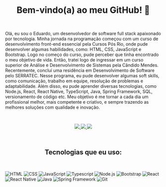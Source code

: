 <h1 align="center">Bem-vindo(a) ao meu GitHub! 👋</h1>
<br />
<p>
Olá, eu sou o Eduardo, um desenvolvedor de software full stack apaixonado por tecnologia. Minha jornada na programação começou com um curso de desenvolvimento front-end essencial pela Cursos Pós Rio, onde pude desenvolver algumas habilidades, como: HTML, CSS, JavaScript e Bootstrap. Logo no começo do curso, pude perceber que tinha encontrado o meu objetivo de vida. Então, tratei logo de ingressar em um curso superior de Análise e Desenvolvimento de Sistemas pela Cândido Mendes. Recentemente, concluí uma residência em Desenvolvimento de Software pelo SERRATEC. Nesse programa, eu pude desenvolver algumas soft skills, como comunicação, trabalho em equipe, resolução de problemas e adaptabilidade. Além disso, eu pude aprender diversas tecnologias, como Node.js, React, React Native, TypeScript, Java, Spring Framework, SQL, versionamento de código etc. Meu objetivo é me tornar a cada dia um profissional melhor, mais competente e criativo, e sempre trazendo as melhores soluções com qualidade e inovação.
</p>
<br />

<p align="center">
  <a href="https://github.com/EduardoAguiar15">
    <img src="http://github-profile-summary-cards.vercel.app/api/cards/profile-details?username=EduardoAguiar15&theme=transparent" />
  </a>
  <a href="https://github.com/EduardoAguiar15">
    <img src="https://github-readme-streak-stats.herokuapp.com/?user=EduardoAguiar15&hide_border=true&card_width=338&theme=transparent" />
  </a>
  <a href="https://github.com/EduardoAguiar15">
    <img src="http://github-profile-summary-cards.vercel.app/api/cards/stats?username=EduardoAguiar15&theme=transparent" />
  </a>
  </p>
<br />

<h2 align="center">Tecnologias que eu uso:</h2>
<br />

![HTML](https://img.shields.io/badge/HTML-E34F26?style=for-the-badge&logo=html5&logoColor=white)
![CSS](https://img.shields.io/badge/CSS-1572B6?style=for-the-badge&logo=css3)
![JavaScript](https://img.shields.io/badge/JavaScript-F7DF1E?style=for-the-badge&logo=javascript&logoColor=black)
![Typescript](https://img.shields.io/badge/-TypeScript-blue?style=for-the-badge&logo=typescript&logoColor=white)
![Node.js](https://img.shields.io/badge/-Node.js-6DA55F?style=for-the-badge&logo=node.js&logoColor=white)
![Bootstrap](https://img.shields.io/badge/Bootstrap-563D7C?style=for-the-badge&logo=bootstrap&logoColor=white)
![React](https://img.shields.io/badge/React-61DAFB?style=for-the-badge&logo=react&logoColor=black)
![React Native](https://img.shields.io/badge/-React%20Native-%2361DAFB?style=for-the-badge&logo=react&logoColor=black)
![Java](https://img.shields.io/badge/Java-007396?style=for-the-badge&logo=java&logoColor=007396)
![Spring Framework](https://img.shields.io/badge/-Spring_Framework-brightgreen?style=for-the-badge&logo=spring&logoColor=white)
![Git](https://img.shields.io/badge/Git-F05032?style=for-the-badge&logo=git&logoColor=white)
<!--
**EduardoAguiar15/EduardoAguiar15** is a ✨ _special_ ✨ repository because its `README.md` (this file) appears on your GitHub profile.

Here are some ideas to get you started:

- 🔭 I’m currently working on ...
- 🌱 I’m currently learning ...
- 👯 I’m looking to collaborate on ...
- 🤔 I’m looking for help with ...
- 💬 Ask me about ...
- 📫 How to reach me: ...
- 😄 Pronouns: ...
- ⚡ Fun fact: ...
-->
